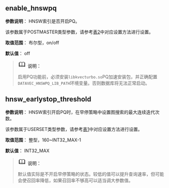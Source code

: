 ## enable_hnswpq<a name="section14941640131"></a>

**参数说明**： HNSW索引是否开启PQ。

该参数属于POSTMASTER类型参数，请参考[表2](../DatabaseAdministrationGuide/重设参数.md#zh-cn_topic_0283137176_zh-cn_topic_0237121562_zh-cn_topic_0059777490_t91a6f212010f4503b24d7943aed6d846)中对应设置方法进行设置。

**取值范围**： 布尔型，on/off

**默认值**： off

>![](public_sys-resources/icon-note.png) **说明：**
>
> 启用PQ功能前，必须安装`libkvecturbo.so`PQ加速安装包，并正确配置`DATAVEC_HNSWPQ_LIB_PATH`环境变量。否则数据库将无法正常启动。

## hnsw_earlystop_threshold<a name="section14941640131"></a>

**参数说明**： HNSW索引开启PQ时，在早停策略中设置图搜索的最大连续迭代次数。

该参数属于USERSET类型参数，请参考[表1](../DatabaseAdministrationGuide/重设参数.md#zh-cn_topic_0283137176_zh-cn_topic_0237121562_zh-cn_topic_0059777490_t91a6f212010f4503b24d7943aed6d846)中对应设置方法进行设置。

**取值范围**： 整型，160~INT32_MAX-1

**默认值**： INT32_MAX

>![](public_sys-resources/icon-note.png) **说明：**
>
>默认值实际是不开启早停策略的状态。较低的值可以提升查询速率，但可能会使召回率降低，如果召回率不够高可以适当调大参数值。